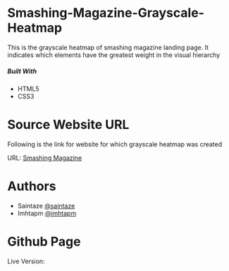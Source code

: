 # Smashing-Magazine-Grayscale-Heatmap

This is the grayscale heatmap of smashing magazine landing page. It indicates which elements have the greatest weight in the visual hierarchy

##### Built With
+ HTML5
+ CSS3

# Source Website URL 

Following is the link for website for which grayscale heatmap was created

URL: [Smashing Magazine](https://www.smashingmagazine.com/)


# Authors
+ Saintaze [@saintaze](https://github.com/saintaze/)
+ Imhtapm [@imhtapm](https://github.com/imhtapm)

# Github Page
Live Version: 

